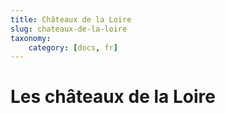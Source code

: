 ```yaml
---
title: Châteaux de la Loire
slug: chateaux-de-la-loire
taxonomy:
    category: [docs, fr]
---
```


# Les châteaux de la Loire
